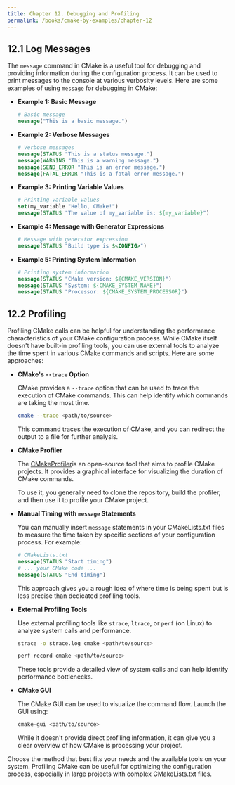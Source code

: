 ```yaml
---
title: Chapter 12. Debugging and Profiling
permalink: /books/cmake-by-examples/chapter-12
---
```


## 12.1 Log Messages

The `message` command in CMake is a useful tool for debugging and providing information during the configuration process. It can be used to print messages to the console at various verbosity levels. Here are some examples of using `message` for debugging in CMake:

- **Example 1: Basic Message**

  ```cmake
  # Basic message
  message("This is a basic message.")
  ```

- **Example 2: Verbose Messages**

  ```cmake
  # Verbose messages
  message(STATUS "This is a status message.")
  message(WARNING "This is a warning message.")
  message(SEND_ERROR "This is an error message.")
  message(FATAL_ERROR "This is a fatal error message.")
  ```

- **Example 3: Printing Variable Values**

  ```cmake
  # Printing variable values
  set(my_variable "Hello, CMake!")
  message(STATUS "The value of my_variable is: ${my_variable}")
  ```

- **Example 4: Message with Generator Expressions**

  ```cmake
  # Message with generator expression
  message(STATUS "Build type is $<CONFIG>")
  ```

- **Example 5: Printing System Information**

  ```cmake
  # Printing system information
  message(STATUS "CMake version: ${CMAKE_VERSION}")
  message(STATUS "System: ${CMAKE_SYSTEM_NAME}")
  message(STATUS "Processor: ${CMAKE_SYSTEM_PROCESSOR}")
  ```

## 12.2 Profiling

Profiling CMake calls can be helpful for understanding the performance characteristics of your CMake configuration process. While CMake itself doesn't have built-in profiling tools, you can use external tools to analyze the time spent in various CMake commands and scripts. Here are some approaches:

- **CMake's `--trace` Option**

  CMake provides a `--trace` option that can be used to trace the execution of CMake commands. This can help identify which commands are taking the most time.

  ```bash
  cmake --trace <path/to/source>
  ```

  This command traces the execution of CMake, and you can redirect the output to a file for further analysis.

- **CMake Profiler**

  The [CMakeProfiler](https://github.com/toeb/cmakepp)is an open-source tool that aims to profile CMake projects. It provides a graphical interface for visualizing the duration of CMake commands.

  To use it, you generally need to clone the repository, build the profiler, and then use it to profile your CMake project.

- **Manual Timing with `message` Statements**

  You can manually insert `message` statements in your CMakeLists.txt files to measure the time taken by specific sections of your configuration process. For example:

  ```cmake
  # CMakeLists.txt
  message(STATUS "Start timing")
  # ... your CMake code ...
  message(STATUS "End timing")
  ```

  This approach gives you a rough idea of where time is being spent but is less precise than dedicated profiling tools.

- **External Profiling Tools**

  Use external profiling tools like `strace`, `ltrace`, or `perf` (on Linux) to analyze system calls and performance.

  ```bash
  strace -o strace.log cmake <path/to/source>
  ```

  ```bash
  perf record cmake <path/to/source>
  ```

  These tools provide a detailed view of system calls and can help identify performance bottlenecks.

- **CMake GUI**

  The CMake GUI can be used to visualize the command flow. Launch the GUI using:

  ```bash
  cmake-gui <path/to/source>
  ```

  While it doesn't provide direct profiling information, it can give you a clear overview of how CMake is processing your project.

Choose the method that best fits your needs and the available tools on your system. Profiling CMake can be useful for optimizing the configuration process, especially in large projects with complex CMakeLists.txt files.

